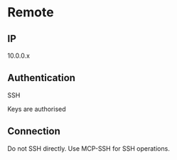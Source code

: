 # Remote

## IP

10.0.0.x

## Authentication

SSH 

Keys are authorised

## Connection

Do not SSH directly. Use MCP-SSH for SSH operations.